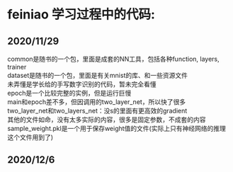 # feiniao  学习过程中的代码:  
## 2020/11/29
common是随书的一个包，里面是成套的NN工具，包括各种function, layers, trainer  
dataset是随书的一个包，里面是有关mnist的库、和一些资源文件  
未弄懂是学长给的手写数字识别的代码，暂未完全看懂  
epoch是一个比较完整的实例，但是运行巨慢  
main和epoch差不多，但因调用的two_layer_net，所以快了很多  
two_layer_net和two_layers_net：没s的里面有更高效的gradient  
其他的文件如命，没有太多实际的内容，很多是固定参数，不成套的内容  
sample_weight.pkl是一个用于保存weight值的文件(实际上只有神经网络的推理这个文件用到了)  
## 2020/12/6
